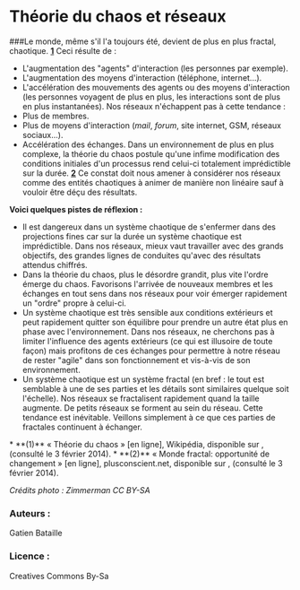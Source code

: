 # Théorie du chaos et réseaux
###Le monde, même s'il l'a toujours été, devient de plus en plus fractal, chaotique. **[1](#note)** 
Ceci résulte de : 
* L'augmentation des "agents" d'interaction (les personnes par exemple).
* L'augmentation des moyens d'interaction (téléphone, internet...).
* L'accélération des mouvements des agents ou des moyens d'interaction (les personnes voyagent de plus en plus, les interactions sont de plus en plus instantanées).
Nos réseaux n'échappent pas à cette tendance :
* Plus de membres.
* Plus de moyens d'interaction (*mail*, *forum*, site internet, GSM, réseaux sociaux...).
* Accélération des échanges.
Dans un environnement de plus en plus complexe, la théorie du chaos postule qu'une infime modification des conditions initiales d'un processus rend celui-ci totalement imprédictible sur la durée. **[2](#note)** 
Ce constat doit nous amener à considérer nos réseaux comme des entités chaotiques à animer de manière non linéaire sauf à vouloir être déçu des résultats. 

**Voici quelques pistes de réflexion :**
* Il est dangereux dans un système chaotique de s'enfermer dans des projections fines car sur la durée un système chaotique est imprédictible. Dans nos réseaux, mieux vaut travailler avec des grands objectifs, des grandes lignes de conduites qu'avec des résultats attendus chiffrés. 
* Dans la théorie du chaos, plus le désordre grandit, plus vite l'ordre émerge du chaos. Favorisons l'arrivée de nouveaux membres et les échanges en tout sens dans nos réseaux pour voir émerger rapidement un "ordre" propre à celui-ci.
* Un système chaotique est très sensible aux conditions extérieurs et peut rapidement quitter son équilibre pour prendre un autre état plus en phase avec l'environnement. Dans nos réseaux, ne cherchons pas à limiter l'influence des agents extérieurs (ce qui est illusoire de toute façon) mais profitons de ces échanges pour permettre à notre réseau de rester "agile" dans son fonctionnement et vis-à-vis de son environnement.
* Un système chaotique est un système fractal (en bref : le tout est semblable à une de ses parties et les détails sont similaires quelque soit l'échelle). Nos réseaux se fractalisent rapidement quand la taille augmente. De petits réseaux se forment au sein du réseau. Cette tendance est inévitable. Veillons simplement à ce que ces parties de fractales continuent à échanger.


<a id="note">
* **(1)** « Théorie du chaos » [en ligne], Wikipédia, disponible sur <http://fr.wikipedia.org/wiki/Th%C3%A9orie_du_chaos>, (consulté le 3 février 2014).
* **(2)** « Monde fractal: opportunité de changement » [en ligne], plusconscient.net, disponible sur <http://plusconscient.net/index.php/systemique-et-theorie-integrale/108-francais/438-monde-fractal-opportunite-de-changement>, (consulté le 3 février 2014).

*Crédits photo : Zimmerman CC BY-SA*

### Auteurs :
Gatien Bataille
### Licence : 
Creatives Commons By-Sa
